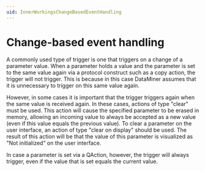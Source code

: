 ```yaml
---
uid: InnerWorkingsChangeBasedEventHandling
---
```


# Change-based event handling

A commonly used type of trigger is one that triggers on a change of a parameter value. When a parameter holds a value and the parameter is set to the same value again via a protocol construct such as a copy action, the trigger will not trigger. This is because in this case DataMiner assumes that it is unnecessary to trigger on this same value again.

However, in some cases it is important that the trigger triggers again when the same value is received again. In these cases, actions of type "clear" must be used. This action will cause the specified parameter to be erased in memory, allowing an incoming value to always be accepted as a new value (even if this value equals the previous value). To clear a parameter on the user interface, an action of type "clear on display" should be used. The result of this action will be that the value of this parameter is visualized as "Not initialized" on the user interface.

In case a parameter is set via a QAction, however, the trigger will always trigger, even if the value that is set equals the current value.
